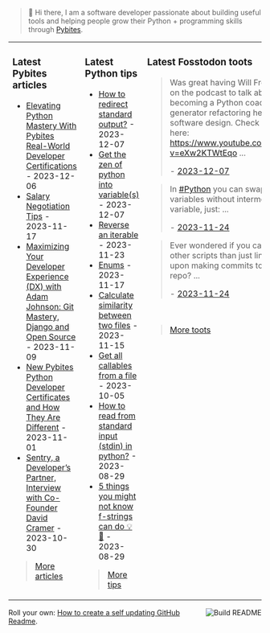> 👋 Hi there, I am a software developer passionate about building useful tools and helping people grow their Python + programming skills through <a href="https://pybit.es" target="_blank">Pybites</a>.

<table><tr><td valign="top" width="33%">

### Latest Pybites articles

<ul>

  <li><a href="https://pybit.es/articles/real-world-python-developer-certifications/" target="_blank">Elevating Python Mastery With Pybites Real-World Developer Certifications</a> - 2023-12-06</li>

  <li><a href="https://pybit.es/articles/salary-negotiation-tips/" target="_blank">Salary Negotiation Tips</a> - 2023-11-17</li>

  <li><a href="https://pybit.es/articles/maximizing-your-dx-with-adam-johnson/" target="_blank">Maximizing Your Developer Experience (DX) with Adam Johnson: Git Mastery, Django and Open Source</a> - 2023-11-09</li>

  <li><a href="https://pybit.es/articles/new-pybites-python-developer-certificates-and-how-they-are-different/" target="_blank">New Pybites Python Developer Certificates and How They Are Different</a> - 2023-11-01</li>

  <li><a href="https://pybit.es/articles/sentry-a-developers-partner-interview-with-co-founder-david-cramer/" target="_blank">Sentry, a Developer’s Partner, Interview with Co-Founder David Cramer</a> - 2023-10-30</li>

</ul>

> <a href="https://pybit.es/articles/" target="_blank">More articles</a>


</td><td valign="top" width="34%">

### Latest Python tips

<ul>

  <li><a href="https://github.com/bbelderbos/bobcodesit/blob/main/notes/20231207123339.md" target="_blank">How to redirect standard output?</a> - 2023-12-07</li>

  <li><a href="https://github.com/bbelderbos/bobcodesit/blob/main/notes/20231207122530.md" target="_blank">Get the zen of python into variable(s)</a> - 2023-12-07</li>

  <li><a href="https://github.com/bbelderbos/bobcodesit/blob/main/notes/20231123134715.md" target="_blank">Reverse an iterable</a> - 2023-11-23</li>

  <li><a href="https://github.com/bbelderbos/bobcodesit/blob/main/notes/20231117182646.md" target="_blank">Enums</a> - 2023-11-17</li>

  <li><a href="https://github.com/bbelderbos/bobcodesit/blob/main/notes/20231115110439.md" target="_blank">Calculate similarity between two files</a> - 2023-11-15</li>

  <li><a href="https://github.com/bbelderbos/bobcodesit/blob/main/notes/20231005125327.md" target="_blank">Get all callables from a file</a> - 2023-10-05</li>

  <li><a href="https://github.com/bbelderbos/bobcodesit/blob/main/notes/20230829192509.md" target="_blank">How to read from standard input (stdin) in python?</a> - 2023-08-29</li>

  <li><a href="https://github.com/bbelderbos/bobcodesit/blob/main/notes/20230829122531.md" target="_blank">5 things you might not know f-strings can do 💡 🧵</a> - 2023-08-29</li>

</ul>

> <a href="https://github.com/bbelderbos/bobcodesit" target="_blank">More tips</a>


</td><td valign="top" width="33%">

### Latest Fosstodon toots


  <blockquote>
  <p>Was great having Will Frey back on the podcast to talk about becoming a Python coach, a cool generator refactoring he did, and software design. Check it out here: <a href="https://www.youtube.com/watch?v=eXw2KTWtEqo" rel="nofollow noopener noreferrer" target="_blank"><span class="invisible">https://www.</span><span class="ellipsis">youtube.com/watch?v=eXw2KTWtEq</span><span class="invisible">o</span></a> ...</p>
  - <a href="https://fosstodon.org/@bbelderbos/111538481078050984" target="_blank">2023-12-07</a>
  </blockquote>

  <blockquote>
  <p>In <a class="mention hashtag" href="https://fosstodon.org/tags/Python" rel="tag">#<span>Python</span></a> you can swap variables without intermediate variable, just:  ...</p>
  - <a href="https://fosstodon.org/@bbelderbos/111465686326490401" target="_blank">2023-11-24</a>
  </blockquote>

  <blockquote>
  <p>Ever wondered if you can run other scripts than just linters upon making commits to your repo?  ...</p>
  - <a href="https://fosstodon.org/@bbelderbos/111464447888916213" target="_blank">2023-11-24</a>
  </blockquote>


<br>

> <a href="https://fosstodon.org/@bbelderbos" target="_blank">More toots</a>


</td></tr></table>

<a href="https://github.com/bbelderbos/bbelderbos/actions" target="_blank"><img src="https://github.com/bbelderbos/bbelderbos/workflows/Daily%20Update/badge.svg" align="right" alt="Build README"></a>Roll your own: <a href="https://pybit.es/articles/how-to-create-a-self-updating-github-readme/" target="_blank">How to create a self updating GitHub Readme</a>.
